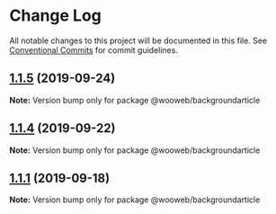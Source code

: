 # Change Log

All notable changes to this project will be documented in this file.
See [Conventional Commits](https://conventionalcommits.org) for commit guidelines.

## [1.1.5](https://github.com/samuel-gomez/static-website/compare/v1.1.4...v1.1.5) (2019-09-24)

**Note:** Version bump only for package @wooweb/backgroundarticle





## [1.1.4](https://github.com/samuel-gomez/static-website/compare/v1.1.3...v1.1.4) (2019-09-22)

**Note:** Version bump only for package @wooweb/backgroundarticle





## [1.1.1](https://github.com/samuel-gomez/static-website/compare/v1.1.0...v1.1.1) (2019-09-18)

**Note:** Version bump only for package @wooweb/backgroundarticle
